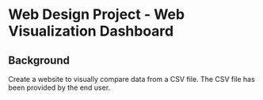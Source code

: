 # Web Design Project - Web Visualization Dashboard

## Background

Create a website to visually compare data from a CSV file. The CSV file has been provided by the end user.